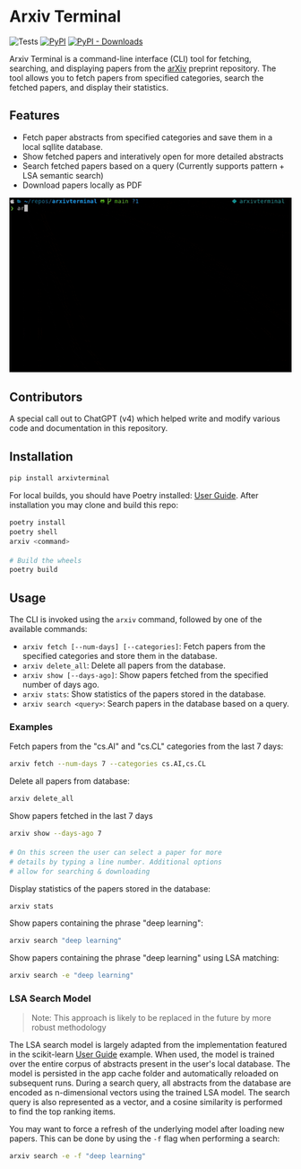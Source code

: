 # Arxiv Terminal
![Tests](https://github.com/jbencina/arxivterminal/actions/workflows/main.yaml/badge.svg)
[![PyPI](https://img.shields.io/pypi/v/arxivterminal)](https://pypi.org/project/arxivterminal)
[![PyPI - Downloads](https://img.shields.io/pypi/dm/arxivterminal)](https://pypi.org/project/arxivterminal)

Arxiv Terminal is a command-line interface (CLI) tool for fetching, searching, and displaying papers from the [arXiv](https://arxiv.org/) preprint repository. The tool allows you to fetch papers from specified categories, search the fetched papers, and display their statistics.

## Features

- Fetch paper abstracts from specified categories and save them in a local sqllite database.
- Show fetched papers and interatively open for more detailed abstracts
- Search fetched papers based on a query (Currently supports pattern + LSA semantic search)
- Download papers locally as PDF

![Demo](https://raw.githubusercontent.com/jbencina/arxivterminal/main/static/demo.gif)

## Contributors
A special call out to ChatGPT (v4) which helped write and modify various code and documentation in this repository.

## Installation

```bash
pip install arxivterminal
```

For local builds, you should have Poetry installed: [User Guide](https://python-poetry.org/docs/#installation). After
installation you may clone and build this repo:
```bash
poetry install
poetry shell
arxiv <command>

# Build the wheels
poetry build
```

## Usage

The CLI is invoked using the `arxiv` command, followed by one of the available commands:

- `arxiv fetch [--num-days] [--categories]`: Fetch papers from the specified categories and store them in the database.
- `arxiv delete_all`: Delete all papers from the database.
- `arxiv show [--days-ago]`: Show papers fetched from the specified number of days ago.
- `arxiv stats`: Show statistics of the papers stored in the database.
- `arxiv search <query>`: Search papers in the database based on a query.

### Examples

Fetch papers from the "cs.AI" and "cs.CL" categories from the last 7 days:

```bash
arxiv fetch --num-days 7 --categories cs.AI,cs.CL
```

Delete all papers from database:

```bash
arxiv delete_all
```

Show papers fetched in the last 7 days

```bash
arxiv show --days-ago 7

# On this screen the user can select a paper for more
# details by typing a line number. Additional options
# allow for searching & downloading
```

Display statistics of the papers stored in the database:

```bash
arxiv stats
```

Show papers containing the phrase "deep learning":

```bash
arxiv search "deep learning"
```

Show papers containing the phrase "deep learning" using LSA matching:

```bash
arxiv search -e "deep learning"
```

### LSA Search Model
> Note: This approach is likely to be replaced in the future by more robust methodology

The LSA search model is largely adapted from the implementation featured in the scikit-learn [User Guide](
https://scikit-learn.org/stable/auto_examples/text/plot_document_clustering.html#sphx-glr-auto-examples-text-plot-document-clustering-py) example.
When used, the model is trained over the entire corpus of abstracts present in the user's local database. The model
is persisted in the app cache folder and automatically reloaded on subsequent runs. During a search query, all abstracts
from the database are encoded as n-dimensional vectors using the trained LSA model. The search query is also represented
as a vector, and a cosine similarity is performed to find the top ranking items.

You may want to force a refresh of the underlying model after loading new papers. This can be done by using the `-f`
flag when performing a search:
```bash
arxiv search -e -f "deep learning"
```
